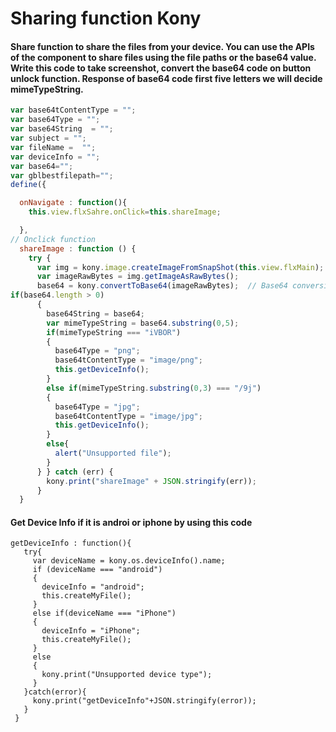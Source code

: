 
# Sharing function  Kony
#### Share function to share the files from your device. You can use the APIs of the component to share files using the file paths or the base64 value. Write this code to take screenshot, convert the base64 code on button unlock function. Response of base64 code first five letters we will decide mimeTypeString.

``` javascript
var base64tContentType = "";
var base64Type = "";
var base64String  = "";
var subject = "";
var fileName =  "";
var deviceInfo = "";
var base64="";
var gblbestfilepath="";
define({ 

  onNavigate : function(){
    this.view.flxSahre.onClick=this.shareImage;

  },
// Onclick function 
  shareImage : function () {
    try {
      var img = kony.image.createImageFromSnapShot(this.view.flxMain); // snapshot the from
      var imageRawBytes = img.getImageAsRawBytes();
      base64 = kony.convertToBase64(imageRawBytes);  // Base64 conversion 
if(base64.length > 0)
      {
        base64String = base64;
        var mimeTypeString = base64.substring(0,5);
        if(mimeTypeString === "iVBOR")
        {
          base64Type = "png";
          base64tContentType = "image/png";
          this.getDeviceInfo();
        }
        else if(mimeTypeString.substring(0,3) === "/9j")
        {
          base64Type = "jpg";
          base64tContentType = "image/jpg";
          this.getDeviceInfo();
        }
        else{
          alert("Unsupported file");
        }
      } } catch (err) {
        kony.print("shareImage" + JSON.stringify(err));
      }
  }
  ```
  #### Get Device Info if it is androi or iphone by using this code
 ```
 getDeviceInfo : function(){
    try{
      var deviceName = kony.os.deviceInfo().name;
      if (deviceName === "android")
      {
        deviceInfo = "android";
        this.createMyFile();
      }
      else if(deviceName === "iPhone")
      {
        deviceInfo = "iPhone";
        this.createMyFile();
      }
      else
      {
        kony.print("Unsupported device type");
      }
    }catch(error){
      kony.print("getDeviceInfo"+JSON.stringify(error));
    }
  }
  ```
